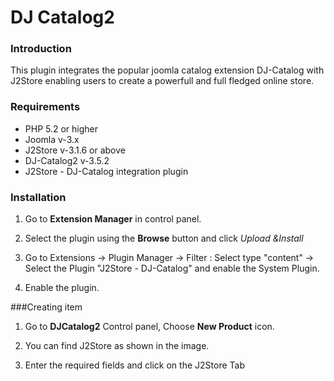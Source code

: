 # DJ Catalog2

### Introduction
This plugin integrates the popular joomla catalog extension DJ-Catalog with J2Store enabling users to create a powerfull and full fledged online store. 

### Requirements
* PHP 5.2 or higher
* Joomla v-3.x
* J2Store v-3.1.6 or above
* DJ-Catalog2 v-3.5.2
* J2Store - DJ-Catalog integration plugin

### Installation
1. Go to **Extension Manager** in control panel.
2. Select the plugin using the **Browse** button and click *Upload &Install*
3. Go to Extensions -> Plugin Manager -> Filter : Select type "content" -> Select the Plugin "J2Store - DJ-Catalog" and enable the System Plugin.

3. Enable the plugin.

###Creating item 
1. Go to **DJCatalog2** Control panel, Choose **New Product** icon.
2. You can find J2Store as shown in the image.


3. Enter the required fields and click on the J2Store Tab

































